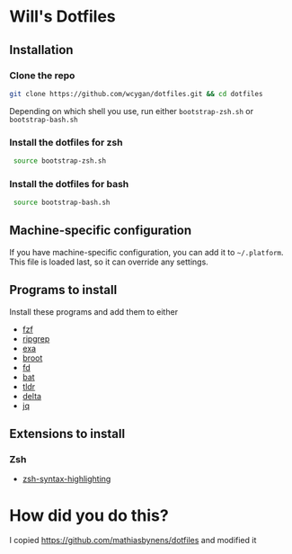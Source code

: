 # Will's Dotfiles

## Installation

### Clone the repo

```bash
git clone https://github.com/wcygan/dotfiles.git && cd dotfiles
```

Depending on which shell you use, run either `bootstrap-zsh.sh` or `bootstrap-bash.sh`

### Install the dotfiles for zsh

```bash
 source bootstrap-zsh.sh
```

### Install the dotfiles for bash

```bash
 source bootstrap-bash.sh
```

## Machine-specific configuration

If you have machine-specific configuration, you can add it to `~/.platform`. This file is loaded last, so it can override any settings.

## Programs to install

Install these programs and add them to either 

- [fzf](https://github.com/junegunn/fzf)
- [ripgrep](https://github.com/BurntSushi/ripgrep)
- [exa](https://github.com/ogham/exa)
- [broot](https://github.com/Canop/broot)
- [fd](https://github.com/sharkdp/fd)
- [bat](https://github.com/sharkdp/bat)
- [tldr](https://github.com/tldr-pages/tldr)
- [delta](https://github.com/dandavison/delta)
- [jq](https://github.com/stedolan/jq)

## Extensions to install

### Zsh

- [zsh-syntax-highlighting](https://github.com/zsh-users/zsh-syntax-highlighting)

# How did you do this?

I copied https://github.com/mathiasbynens/dotfiles and modified it
